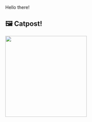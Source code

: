 Hello there!



## 🖼️ Catpost!

<sub>
    <img src="https://cdn2.thecatapi.com/images/2oe.jpg" height="256">
</sub>

